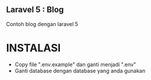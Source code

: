 ## Laravel 5 : Blog

Contoh blog dengan laravel 5

INSTALASI
===========
- Copy file ".env.example" dan ganti menjadi ".env"
- Ganti database dengan database yang anda gunakan